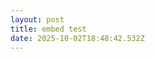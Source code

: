 ```yaml
---
layout: post
title: embed test
date: 2025-10-02T18:48:42.532Z
---
```

<script src="https://kristy.stagingcontrolshift.app/assets/embed_sign_form.js" id="controlsfhift-embed-sign-form-script" data-petition-url="https://kristy.stagingcontrolshift.app/petitions/don-t-frack-saturn/embed?submit_text=sign+this+now"></script>